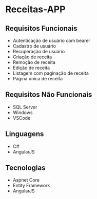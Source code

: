 # Receitas-APP
## Requisitos Funcionais
* Autenticação de usuário com bearer
* Cadastro de usuário
* Recuperação de usuário
* Criação de receita
* Remoção de receita
* Edição de receita
* Listagem com paginação de receita
* Página única de receita

## Requisitos Não Funcionais
* SQL Server
* Windows
* VSCode

## Linguagens
* C#
* AngularJS

## Tecnologias
* Aspnet Core
* Entity Framework
* AngularJS